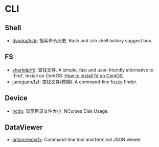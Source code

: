 # CLI

## Shell
* [dvorka/hstr](https://github.com/dvorka/hstr): 搜索命令历史. Bash and zsh shell history suggest box.

## FS
* [sharkdp/fd](https://github.com/sharkdp/fd): 查找文件. A simple, fast and user-friendly alternative to 'find'. Install on CentOS: [How to install fd on CentOS](https://enting.org/how-to-install-fd-on-centos/).
* [junegunn/fzf](https://github.com/junegunn/fzf): 查找文件(模糊). A command-line fuzzy finder.

## Device
* [ncdu](https://dev.yorhel.nl/ncdu): 显示目录文件大小. NCurses Disk Usage.


## DataViewer

* [antonmedv/fx](https://github.com/antonmedv/fx): Command-line tool and terminal JSON viewer.

